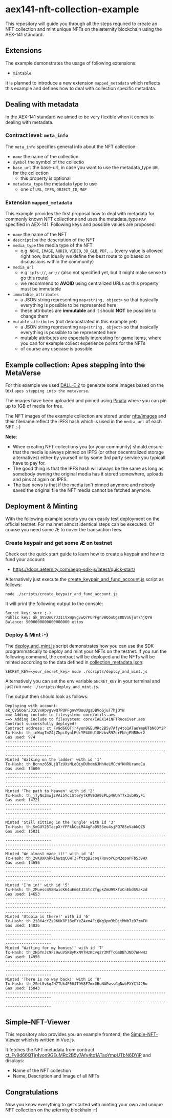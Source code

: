 # aex141-nft-collection-example

This repository will guide you through all the steps required to create an NFT collection and mint unique NFTs on the æternity blockchain using the AEX-141 standard.

## Extensions

The example demonstrates the usage of following extensions:
- `mintable`

It is planned to introduce a new extension `mapped_metadata` which reflects this example and defines how to deal with collection specific metadata.

## Dealing with metadata

In the AEX-141 standard we aimed to be very flexible when it comes to dealing with metadata.

### Contract level: `meta_info`

The `meta_info` specifies general info about the NFT collection:

- `name` the name of the collection
- `symbol` the symbol of the collectio
- `base_url` the base-url, in case you want to use the metadata_type `URL` for the collection
    - this property is optional
- `metadata_type` the metadata type to use
    - one of `URL`, `IPFS`, `OBJECT_ID`, `MAP`

### Extension `mapped_metadata`
This example provides the first proposal how to deal with metadata for commonly known NFT collections and uses the metadata_type `MAP` specified in AEX-141. Following keys and possible values are proposed:

- `name` the name of the NFT
- `description` the description of the NFT
- `media_type` the media type of the NFT
    - e.g. `NONE`, `IMAGE`, `AUDIO`, `VIDEO`, `3D_GLB`, `PDF`, ... (every value is allowed right now, but ideally we define the best route to go based on discussions within the community)
- `media_url`
    - e.g. `ipfs://`, `ar://` (also not specified yet, but it might make sense to go this route)
    - we recommend to **AVOID** using centralized URLs as this property must be immutable
- `immutable_attributes`
    - a JSON string representing `map<string, object>` so that basically everything is possible to be represented here
    - these attributes are **immutable** and it should **NOT** be possible to change them
- `mutable_attributes` (not demonstrated in this example yet)
    - a JSON string representing `map<string, object>` so that basically everything is possible to be represented here
    - mutable attributes are especially interesting for game items, where you can for example collect experience points for the NFTs
    - of course any usecase is possible

## Example collection: Apes stepping into the MetaVerse

For this example we used [DALL-E 2](https://openai.com/dall-e-2) to generate some images based on the text `apes stepping into the metaverse`.

The images have been uploaded and pinned using [Pinata](https://www.pinata.cloud) where you can pin up to 1GB of media for free.

The NFT images of the example collection are stored under [nfts/images](./nfts/images) and their filename reflect the IPFS hash which is used in the `media_url` of each NFT ;-)

**Note**:

- When creating NFT collections you (or your community) should ensure that the media is always pinned on IPFS (or other decentralized storage alternatives) either by yourself or by some 3rd party service you typicall have to pay for.
- The good thing is that the IPFS hash will always be the same as long as somebody owning the original media has it stored somewhere, uploads and pins at again on IPFS.
- The bad news is that if the media isn't pinned anymore and nobody saved the original file the NFT media cannot be fetched anymore.

## Deployment & Minting

With the following example scripts you can easily test deployment on the official testnet. For mainnet almost identical steps can be executed. Of course you need some Æ to cover the transaction fees.

### Create keypair and get some Æ on testnet
Check out the quick start guide to learn how to create a keypair and how to fund your account:

- https://docs.aeternity.com/aepp-sdk-js/latest/quick-start/

Alternatively just execute the [create_keypair_and_fund_account.js](./scripts/create_keypair_and_fund_account.js) script as follows:

`node ./scripts/create_keypair_and_fund_account.js`

It will print the following output to the console:

```
Secret key: sure ;-)
Public key: ak_QVSUoGrJ31CVxWpvgvwQ7PUPFgnvWQouUgsDBVoGjuT7hjQYW
Balance: 5000000000000000000 ættos
```

### Deploy & Mint :-)
The [deploy_and_mint.js](./scripts/deploy_and_mint.js) script demonstrates how you can use the SDK programmatically to deploy and mint your NFTs on the testnet. If you run the following command, the contract will be deployed and the NFTs will be minted according to the data defined in [collection_metadata.json](./nfts/collection_metadata.json):

`SECRET_KEY=<your_secret_key> node ./scripts/deploy_and_mint.js`

Alternatively you can set the env variable `SECRET_KEY` in your terminal and just run `node ./scripts/deploy_and_mint.js`.

The output then should look as follows:

```
Deploying with account: ak_QVSUoGrJ31CVxWpvgvwQ7PUPFgnvWQouUgsDBVoGjuT7hjQYW
==> Adding include to filesystem: core/utils.aes
==> Adding include to filesystem: core/IAEX141NFTReceiver.aes
Contract successfully deployed!
Contract address: ct_Fv9d66QTjr4yon9GEuMRc2B5y7Afy4to1ATaoYmpUTbN6DYiP
Tx-Hash: th_inWugTmZ4jZkpcGynLRUcYP4UKU18HzbvR9ZsrFbhjENR8wr2
Gas used: 974
------------------------------------------------------------------------------------------
------------------------------------------------------------------------------------------
Minted 'Walking on the ladder' with id '1'
Tx-Hash: th_Bcnnz6S9LjQTzUXsMLdQiyDUhom6JMhHeLMCcWfKHRUrameCu
Gas used: 14600
------------------------------------------------------------------------------------------
------------------------------------------------------------------------------------------
Minted 'The path to heaven' with id '2'
Tx-Hash: th_jTyNs2mwjzVAi5YciSteYytkMV93A9zPLp4WUhT7x3vb95yFi
Gas used: 14721
------------------------------------------------------------------------------------------
------------------------------------------------------------------------------------------
Minted 'Still sitting in the jungle' with id '3'
Tx-Hash: th_SmGUY25TacpXrYFFkkCoiM44gFaD55Seu4sjPQ785eVabkQZ5
Gas used: 15031
------------------------------------------------------------------------------------------
------------------------------------------------------------------------------------------
Minted 'We almost made it!' with id '4'
Tx-Hash: th_2vK8XKnkkihwzqCGWT3FftzgB2coq7RsvoP6pM2qoaPFbS39HX
Gas used: 14656
------------------------------------------------------------------------------------------
------------------------------------------------------------------------------------------
Minted 'I'm in!' with id '5'
Tx-Hash: th_2Muesc4V8NwicK64uEm6tJ2atcZfgpkZmU99XfxCnEbdSVakzd
Gas used: 14653
------------------------------------------------------------------------------------------
------------------------------------------------------------------------------------------
Minted 'Utopia is there!' with id '6'
Tx-Hash: th_2i8X4cYZs96UKRP18ePYeZ4xm4FiQKg9pm3bDjtMWb7zD7zmFH
Gas used: 14826
------------------------------------------------------------------------------------------
------------------------------------------------------------------------------------------
Minted 'Waiting for my homies!' with id '7'
Tx-Hash: th_2HpYnJc9Fz9wuVSK8yMxNV7HzKCvq2r3MfTcGmDBhJND7WHw4z
Gas used: 14956
------------------------------------------------------------------------------------------
------------------------------------------------------------------------------------------
Minted 'There is no way back!' with id '8'
Tx-Hash: th_2Set8vkqJH7TUk4P56JT9V8F7mxGBuNAEwssGgNwbPXYC142Ru
Gas used: 15043
------------------------------------------------------------------------------------------
------------------------------------------------------------------------------------------
```

## Simple-NFT-Viewer
This repository also provides you an example frontend, the [Simple-NFT-Viewer](./simple-nft-viewer) which is written in Vue.js.

It fetches the NFT metadata from contract [ct_Fv9d66QTjr4yon9GEuMRc2B5y7Afy4to1ATaoYmpUTbN6DYiP](https://explorer.testnet.aeternity.io/contracts/transactions/ct_Fv9d66QTjr4yon9GEuMRc2B5y7Afy4to1ATaoYmpUTbN6DYiP) and displays:
 - Name of the NFT collection
 - Name, Description and Image of all NFTs

## Congratulations
Now you know everything to get started with minting your own and unique NFT collection on the æternity blockhain :-)